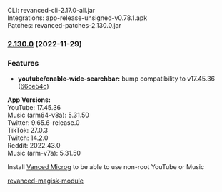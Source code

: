 CLI: revanced-cli-2.17.0-all.jar  
Integrations: app-release-unsigned-v0.78.1.apk  
Patches: revanced-patches-2.130.0.jar  

### [2.130.0](https://github.com/revanced/revanced-patches/compare/v2.129.0...v2.130.0) (2022-11-29)
### Features
* **youtube/enable-wide-searchbar:** bump compatibility to v17.45.36 ([66ce54c](https://github.com/revanced/revanced-patches/commit/66ce54c9921e6fbf5bbe52d73b0182352181f2b8))

  
**App Versions:**  
YouTube: 17.45.36  
Music (arm64-v8a): 5.31.50  
Twitter: 9.65.6-release.0  
TikTok: 27.0.3  
Twitch: 14.2.0  
Reddit: 2022.43.0  
Music (arm-v7a): 5.31.50  

Install [Vanced Microg](https://github.com/TeamVanced/VancedMicroG/releases) to be able to use non-root YouTube or Music  

[revanced-magisk-module](https://github.com/j-hc/revanced-magisk-module)  
